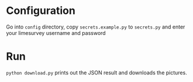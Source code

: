 # Configuration

Go into `config` directory, copy `secrets.example.py` to `secrets.py` and enter your limesurvey username and password

# Run

`python download.py` prints out the JSON result and downloads the pictures.
